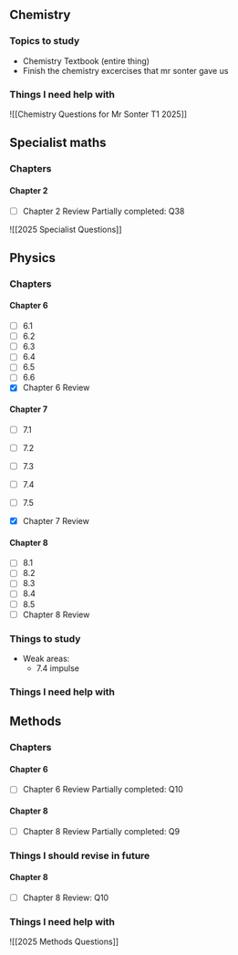 
## Chemistry
### Topics to study
- Chemistry Textbook (entire thing)
- Finish the chemistry excercises that mr sonter gave us 
### Things I need help with
![[Chemistry Questions for Mr Sonter T1 2025]]
## Specialist maths

### Chapters
#### Chapter 2
- [ ] Chapter 2 Review
	Partially completed: Q38



![[2025 Specialist Questions]]

## Physics
### Chapters
#### Chapter 6 
- [ ] 6.1
- [ ] 6.2
- [ ] 6.3
- [ ] 6.4
- [ ] 6.5
- [ ] 6.6
- [x] Chapter 6 Review
#### Chapter 7
- [ ] 7.1
- [ ] 7.2
- [ ] 7.3
- [ ] 7.4
- [ ] 7.5
- [x] Chapter 7 Review


#### Chapter 8
- [ ] 8.1
- [ ] 8.2
- [ ] 8.3
- [ ] 8.4
- [ ] 8.5
- [ ] Chapter 8 Review
### Things to study

- Weak areas:
	- 7.4 impulse


### Things I need help with




## Methods
### Chapters
#### Chapter 6
- [ ] Chapter 6 Review
	Partially completed: Q10

#### Chapter 8
- [ ] Chapter 8 Review
	Partially completed: Q9

### Things I should revise in future
#### Chapter 8
- [ ] Chapter 8 Review: Q10


### Things I need help with

![[2025 Methods Questions]]